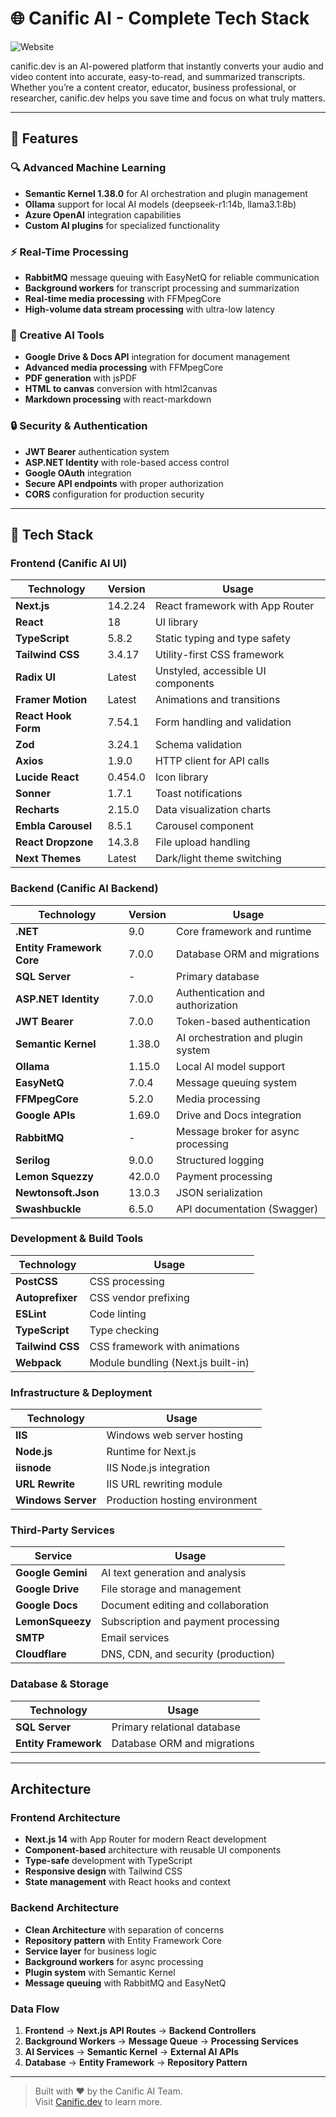 # 🌐 Canific AI - Complete Tech Stack

![Website](https://img.shields.io/website?url=https://canific.dev)

canific.dev is an AI-powered platform that instantly converts your audio and video content into accurate, easy-to-read, and summarized transcripts. Whether you’re a content creator, educator, business professional, or researcher, canific.dev helps you save time and focus on what truly matters.

---

## 🚀 Features

### 🔍 Advanced Machine Learning
- **Semantic Kernel 1.38.0** for AI orchestration and plugin management
- **Ollama** support for local AI models (deepseek-r1:14b, llama3.1:8b)
- **Azure OpenAI** integration capabilities
- **Custom AI plugins** for specialized functionality

### ⚡ Real-Time Processing
- **RabbitMQ** message queuing with EasyNetQ for reliable communication
- **Background workers** for transcript processing and summarization
- **Real-time media processing** with FFMpegCore
- **High-volume data stream processing** with ultra-low latency

### 🎨 Creative AI Tools
- **Google Drive & Docs API** integration for document management
- **Advanced media processing** with FFMpegCore
- **PDF generation** with jsPDF
- **HTML to canvas** conversion with html2canvas
- **Markdown processing** with react-markdown

### 🔒 Security & Authentication
- **JWT Bearer** authentication system
- **ASP.NET Identity** with role-based access control
- **Google OAuth** integration
- **Secure API endpoints** with proper authorization
- **CORS** configuration for production security

---

## 🧰 Tech Stack

### Frontend (Canific AI UI)
| Technology        | Version | Usage                                    |
|-------------------|---------|------------------------------------------|
| **Next.js**       | 14.2.24 | React framework with App Router          |
| **React**         | 18      | UI library                              |
| **TypeScript**    | 5.8.2   | Static typing and type safety           |
| **Tailwind CSS**  | 3.4.17  | Utility-first CSS framework             |
| **Radix UI**      | Latest  | Unstyled, accessible UI components      |
| **Framer Motion** | Latest  | Animations and transitions              |
| **React Hook Form**| 7.54.1  | Form handling and validation            |
| **Zod**           | 3.24.1  | Schema validation                       |
| **Axios**         | 1.9.0   | HTTP client for API calls               |
| **Lucide React**  | 0.454.0 | Icon library                            |
| **Sonner**        | 1.7.1   | Toast notifications                     |
| **Recharts**      | 2.15.0  | Data visualization charts                |
| **Embla Carousel**| 8.5.1   | Carousel component                      |
| **React Dropzone**| 14.3.8  | File upload handling                    |
| **Next Themes**   | Latest  | Dark/light theme switching              |

### Backend (Canific AI Backend)
| Technology                    | Version | Usage                                    |
|-------------------------------|---------|------------------------------------------|
| **.NET**                     | 9.0     | Core framework and runtime               |
| **Entity Framework Core**    | 7.0.0   | Database ORM and migrations              |
| **SQL Server**               | -       | Primary database                         |
| **ASP.NET Identity**         | 7.0.0   | Authentication and authorization         |
| **JWT Bearer**               | 7.0.0   | Token-based authentication              |
| **Semantic Kernel**          | 1.38.0  | AI orchestration and plugin system       |
| **Ollama**                   | 1.15.0  | Local AI model support                   |
| **EasyNetQ**                 | 7.0.4   | Message queuing system                   |
| **FFMpegCore**               | 5.2.0   | Media processing                         |
| **Google APIs**              | 1.69.0  | Drive and Docs integration               |
| **RabbitMQ**                 | -       | Message broker for async processing      |
| **Serilog**                  | 9.0.0   | Structured logging                       |
| **Lemon Squezzy**               | 42.0.0  | Payment processing                       |
| **Newtonsoft.Json**          | 13.0.3  | JSON serialization                       |
| **Swashbuckle**              | 6.5.0   | API documentation (Swagger)              |

### Development & Build Tools
| Technology        | Usage                                    |
|-------------------|------------------------------------------|
| **PostCSS**       | CSS processing                           |
| **Autoprefixer**  | CSS vendor prefixing                     |
| **ESLint**        | Code linting                             |
| **TypeScript**    | Type checking                            |
| **Tailwind CSS**  | CSS framework with animations            |
| **Webpack**       | Module bundling (Next.js built-in)      |

### Infrastructure & Deployment
| Technology        | Usage                                    |
|-------------------|------------------------------------------|
| **IIS**           | Windows web server hosting               |
| **Node.js**       | Runtime for Next.js                      |
| **iisnode**       | IIS Node.js integration                  |
| **URL Rewrite**   | IIS URL rewriting module                 |
| **Windows Server**| Production hosting environment           |

### Third-Party Services
| Service           | Usage                                    |
|-------------------|------------------------------------------|
| **Google Gemini** | AI text generation and analysis          |
| **Google Drive**  | File storage and management              |
| **Google Docs**   | Document editing and collaboration       |
| **LemonSqueezy**  | Subscription and payment processing      |
| **SMTP**          | Email services                           |
| **Cloudflare**    | DNS, CDN, and security (production)     |

### Database & Storage
| Technology        | Usage                                    |
|-------------------|------------------------------------------|
| **SQL Server**    | Primary relational database              |
| **Entity Framework**| Database ORM and migrations             |

---

## Architecture

### Frontend Architecture
- **Next.js 14** with App Router for modern React development
- **Component-based** architecture with reusable UI components
- **Type-safe** development with TypeScript
- **Responsive design** with Tailwind CSS
- **State management** with React hooks and context

### Backend Architecture
- **Clean Architecture** with separation of concerns
- **Repository pattern** with Entity Framework Core
- **Service layer** for business logic
- **Background workers** for async processing
- **Plugin system** with Semantic Kernel
- **Message queuing** with RabbitMQ and EasyNetQ

### Data Flow
1. **Frontend** → **Next.js API Routes** → **Backend Controllers**
2. **Background Workers** → **Message Queue** → **Processing Services**
3. **AI Services** → **Semantic Kernel** → **External AI APIs**
4. **Database** → **Entity Framework** → **Repository Pattern**

---

> Built with ❤️ by the Canific AI Team.  
> Visit [Canific.dev](https://www.canific.dev) to learn more.

